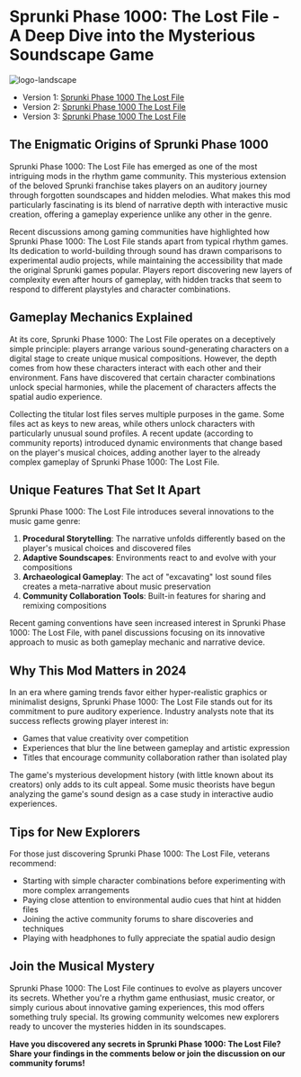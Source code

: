 # Sprunki Phase 1000: The Lost File - A Deep Dive into the Mysterious Soundscape Game

![logo-landscape](https://github.com/user-attachments/assets/56da0989-c874-4627-8935-431e3f07eb22)


- Version 1: [Sprunki Phase 1000 The Lost File](https://sprunki-incredibox.org/game/sprunki-phase-1000-the-lost-file)
- Version 2: [Sprunki Phase 1000 The Lost File](https://sprunki.la/game/sprunki-phase-1000-the-lost-file)
- Version 3: [Sprunki Phase 1000 The Lost File](https://scrunkly.org/game/sprunki-phase-1000-the-lost-file)

## The Enigmatic Origins of Sprunki Phase 1000

Sprunki Phase 1000: The Lost File has emerged as one of the most intriguing mods in the rhythm game community. This mysterious extension of the beloved Sprunki franchise takes players on an auditory journey through forgotten soundscapes and hidden melodies. What makes this mod particularly fascinating is its blend of narrative depth with interactive music creation, offering a gameplay experience unlike any other in the genre.

Recent discussions among gaming communities have highlighted how Sprunki Phase 1000: The Lost File stands apart from typical rhythm games. Its dedication to world-building through sound has drawn comparisons to experimental audio projects, while maintaining the accessibility that made the original Sprunki games popular. Players report discovering new layers of complexity even after hours of gameplay, with hidden tracks that seem to respond to different playstyles and character combinations.

## Gameplay Mechanics Explained

At its core, Sprunki Phase 1000: The Lost File operates on a deceptively simple principle: players arrange various sound-generating characters on a digital stage to create unique musical compositions. However, the depth comes from how these characters interact with each other and their environment. Fans have discovered that certain character combinations unlock special harmonies, while the placement of characters affects the spatial audio experience.

Collecting the titular lost files serves multiple purposes in the game. Some files act as keys to new areas, while others unlock characters with particularly unusual sound profiles. A recent update (according to community reports) introduced dynamic environments that change based on the player's musical choices, adding another layer to the already complex gameplay of Sprunki Phase 1000: The Lost File.

## Unique Features That Set It Apart

Sprunki Phase 1000: The Lost File introduces several innovations to the music game genre:

1. **Procedural Storytelling**: The narrative unfolds differently based on the player's musical choices and discovered files
2. **Adaptive Soundscapes**: Environments react to and evolve with your compositions
3. **Archaeological Gameplay**: The act of "excavating" lost sound files creates a meta-narrative about music preservation
4. **Community Collaboration Tools**: Built-in features for sharing and remixing compositions

Recent gaming conventions have seen increased interest in Sprunki Phase 1000: The Lost File, with panel discussions focusing on its innovative approach to music as both gameplay mechanic and narrative device.

## Why This Mod Matters in 2024

In an era where gaming trends favor either hyper-realistic graphics or minimalist designs, Sprunki Phase 1000: The Lost File stands out for its commitment to pure auditory experience. Industry analysts note that its success reflects growing player interest in:

- Games that value creativity over competition
- Experiences that blur the line between gameplay and artistic expression
- Titles that encourage community collaboration rather than isolated play

The game's mysterious development history (with little known about its creators) only adds to its cult appeal. Some music theorists have begun analyzing the game's sound design as a case study in interactive audio experiences.

## Tips for New Explorers

For those just discovering Sprunki Phase 1000: The Lost File, veterans recommend:

- Starting with simple character combinations before experimenting with more complex arrangements
- Paying close attention to environmental audio cues that hint at hidden files
- Joining the active community forums to share discoveries and techniques
- Playing with headphones to fully appreciate the spatial audio design

## Join the Musical Mystery

Sprunki Phase 1000: The Lost File continues to evolve as players uncover its secrets. Whether you're a rhythm game enthusiast, music creator, or simply curious about innovative gaming experiences, this mod offers something truly special. Its growing community welcomes new explorers ready to uncover the mysteries hidden in its soundscapes.

**Have you discovered any secrets in Sprunki Phase 1000: The Lost File? Share your findings in the comments below or join the discussion on our community forums!**
